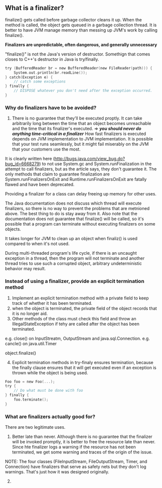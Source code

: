 ## What is a finalizer?
finalize() gets called before garbage collector cleans it up. When the method is called, the object gets queued in a garbage collection thread. It is better to have JVM manage memory than messing up JVM's work by calling finalize().

**Finalizers are unpredictable, often dangerous, and generally unnecessary**

"finalize()" is not the Java's version of destructor. Somethign that comes closes to C++'s destructor in Java is try/finally.

```c
try (BufferedReader br = new BufferedReader(new FileReader(path))) {
	System.out.println(br.readLine());
} catch(Exception e) {
	// catch some exceptions
} finally {
	// DISPOSE whatever you don't need after the exception occurred.
}
```

### Why do finalizers have to be avoided?

1. There is no guarantee that they'll be executed proptly. It can take arbitrarily long between the time that an object becomes unreachable and the time that its finalizer's executed. => ***you should never do anything time-critical in a finalizer*** How fast finalizers is executed depends on JVM implementation to JVM implementation. It is possible that your test runs seamlessly, but it might fail miserably on the JVM that your customers use the most. 

It is clearly written here (http://bugs.java.com/view_bug.do?bug_id=6668279) to not use System.gc and System.runFinalization in the attempt to call finalizers, but as the article says, they don't guarantee it. The only methods that claim to guarantee finalization are System.runFinalizersOnExit and Runtime.runFinalizersOnExit are fatally flawed and have been deprecated. 

Providing a finalizer for a class can delay freeing up memory for other uses.

The Java documentation does not discuss which thread will execute finalizers, so there is no way to prevent the problems that are metnioned above. The best thing to do is stay away from it. Also note that the documentation does not guarantee that finalize() will be called, so it's possible that a program can terminate without executing finalizers on some objects. 

It takes longer for JVM to clean up an object when finaliz() is used compared to when it's not used. 

During multi-threaded program's life cycle, if there is an uncaught exception in a thread, then the program will not terminate and another thread tries to use such a corrupted object, arbitrary undeterministic behavior may result. 

### Instead of using a finalizer, provide an explicit termination method
1. Implement an explicit termination method with a private field to keep track of whether it has been terminated. 
2. when the object is terminated, the private field of the object records that it is no longer aid. 
3. Other methods of the class must check this field and throw an IllegalStateException if tehy are called after the object has been terminated. 

e.g. close() on InputStreatm, OutputStream and java.sql.Connection.
e.g. cancle() on java.util.Timer

object.finalize()

4. Explicit termination methods in try-finaly ensures termination, because the finally clause ensures that it will get executed even if an exception is thrown while the object is being used. 

```c
Foo foo = new Foo(...);
try {
	// Do what must be done with foo
} finally {
	foo.terminate();
}
```

### What are finalizers actually good for?
There are two legitimate uses.

1. Better late than never. Although there is no guarantee that the finalizer will be invoked promptly, it is better to free the resource late than never. Since hte finalizer logs a warning if the resource has not been terminated, we get some warning and traces of the origin of the issue. 

NOTE: The four classes (FileInputStream, FileOutputStream, Timer, and Connection) have finalizers that serve as safety nets but they don't log warnings. That's just how it was designed originally. 

2. 



 
